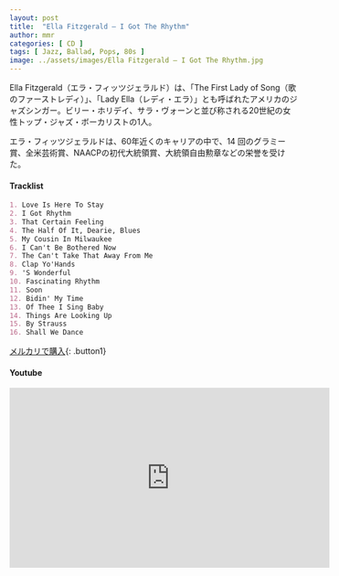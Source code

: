 ```yaml
---
layout: post
title:  "Ella Fitzgerald – I Got The Rhythm"
author: mmr
categories: [ CD ]
tags: [ Jazz, Ballad, Pops, 80s ]
image: ../assets/images/Ella Fitzgerald – I Got The Rhythm.jpg
---
```


Ella Fitzgerald（エラ・フィッツジェラルド）は、「The First Lady of Song（歌のファーストレディ）」、「Lady Ella（レディ・エラ）」とも呼ばれたアメリカのジャズシンガー。ビリー・ホリデイ、サラ・ヴォーンと並び称される20世紀の女性トップ・ジャズ・ボーカリストの1人。

エラ・フィッツジェラルドは、60年近くのキャリアの中で、14 回のグラミー賞、全米芸術賞、NAACPの初代大統領賞、大統領自由勲章などの栄誉を受けた。

#### Tracklist
```md
1. Love Is Here To Stay
2. I Got Rhythm
3. That Certain Feeling
4. The Half Of It, Dearie, Blues
5. My Cousin In Milwaukee
6. I Can't Be Bothered Now
7. The Can't Take That Away From Me
8. Clap Yo'Hands
9. 'S Wonderful
10. Fascinating Rhythm
11. Soon
12. Bidin' My Time
13. Of Thee I Sing Baby
14. Things Are Looking Up
15. By Strauss
16. Shall We Dance
```

[メルカリで購入](https://jp.mercari.com/item/m45583200877?afid=6142608987){: .button1}

#### Youtube 
<iframe width="560" height="315" src="https://www.youtube.com/embed/fSTkz1BvrXY?si=i_4bTuPGvRYKOgcd" title="YouTube video player" frameborder="0" allow="accelerometer; autoplay; clipboard-write; encrypted-media; gyroscope; picture-in-picture; web-share" referrerpolicy="strict-origin-when-cross-origin" allowfullscreen></iframe>